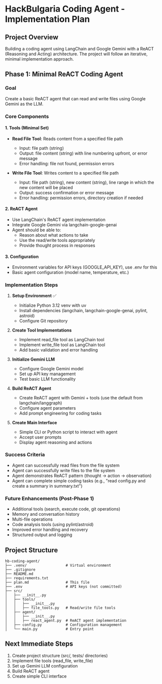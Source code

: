 # HackBulgaria Coding Agent - Implementation Plan

## Project Overview
Building a coding agent using LangChain and Google Gemini with a ReACT (Reasoning and Acting) architecture. The project will follow an iterative, minimal implementation approach.

## Phase 1: Minimal ReACT Coding Agent

### Goal
Create a basic ReACT agent that can read and write files using Google Gemini as the LLM.

### Core Components

#### 1. Tools (Minimal Set)
- **Read File Tool**: Reads content from a specified file path
  - Input: file path (string)
  - Output: file content (string) with line numbering upfront, or error message
  - Error handling: file not found, permission errors

- **Write File Tool**: Writes content to a specified file path
  - Input: file path (string), new content (string), line range in which the new content will be placed
  - Output: success confirmation or error message
  - Error handling: permission errors, directory creation if needed

#### 2. ReACT Agent
- Use LangChain's ReACT agent implementation
- Integrate Google Gemini via langchain-google-genai
- Agent should be able to:
  - Reason about what actions to take
  - Use the read/write tools appropriately
  - Provide thought process in responses

#### 3. Configuration
- Environment variables for API keys (GOOGLE_API_KEY), use .env for this
- Basic agent configuration (model name, temperature, etc.)

### Implementation Steps

1. **Setup Environment** ✅
   - Initialize Python 3.12 venv with uv
   - Install dependencies (langchain, langchain-google-genai, pylint, astroid)
   - Configure Git repository

2. **Create Tool Implementations**
   - Implement read_file tool as LangChain tool
   - Implement write_file tool as LangChain tool
   - Add basic validation and error handling

3. **Initialize Gemini LLM**
   - Configure Google Gemini model
   - Set up API key management
   - Test basic LLM functionality

4. **Build ReACT Agent**
   - Create ReACT agent with Gemini + tools (use the default from langchain/langgraph)
   - Configure agent parameters
   - Add prompt engineering for coding tasks

5. **Create Main Interface**
   - Simple CLI or Python script to interact with agent
   - Accept user prompts
   - Display agent reasoning and actions

### Success Criteria
- Agent can successfully read files from the file system
- Agent can successfully write files to the file system
- Agent demonstrates ReACT pattern (thought → action → observation)
- Agent can complete simple coding tasks (e.g., "read config.py and create a summary in summary.txt")

### Future Enhancements (Post-Phase 1)
- Additional tools (search, execute code, git operations)
- Memory and conversation history
- Multi-file operations
- Code analysis tools (using pylint/astroid)
- Improved error handling and recovery
- Structured output and logging

## Project Structure
```
hb-coding-agent/
├── .venv/                  # Virtual environment
├── .gitignore
├── README.md
├── requirements.txt
├── plan.md                 # This file
├── .env                    # API keys (not committed)
├── src/
│   ├── __init__.py
│   ├── tools/
│   │   ├── __init__.py
│   │   ├── file_tools.py   # Read/write file tools
│   ├── agent/
│   │   ├── __init__.py
│   │   ├── react_agent.py  # ReACT agent implementation
│   ├── config.py           # Configuration management
│   └── main.py             # Entry point
```

## Next Immediate Steps
1. Create project structure (src/, tests/ directories)
2. Implement file tools (read_file, write_file)
3. Set up Gemini LLM configuration
4. Build ReACT agent
5. Create simple CLI interface
